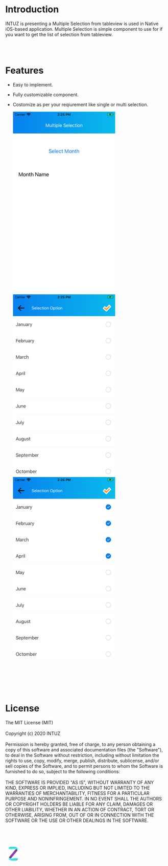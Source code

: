 <h1>Introduction</h1>
INTUZ is presenting a Multiple Selection from tableview is used in Native iOS-based application. Multiple Selection is simple component to use for if you want to get the list of selection from tableview.

<br/><br/>
<h1>Features</h1>

- Easy to implement.
- Fully customizable component.
- Costomize as per your reqiurement like single or multi selection.

  <tr>
    <td><img src="Screenshots/Screen1.png" width=320 height=568></td>
    <td><img src="Screenshots/Screen2.png" width=320 height=568></td>
    <td><img src="Screenshots/Screen3.png" width=320 height=568></td>
  </tr>
  
  </table>
<br/><br/>

<br/><br/>
**<h1>License</h1>**
The MIT License (MIT)
<br/><br/>
Copyright (c) 2020 INTUZ
<br/><br/>
Permission is hereby granted, free of charge, to any person obtaining a copy of this software and associated documentation files (the "Software"), to deal in the Software without restriction, including without limitation the rights to use, copy, modify, merge, publish, distribute, sublicense, and/or sell copies of the Software, and to permit persons to whom the Software is furnished to do so, subject to the following conditions: 
<br/><br/>
THE SOFTWARE IS PROVIDED "AS IS", WITHOUT WARRANTY OF ANY KIND, EXPRESS OR IMPLIED, INCLUDING BUT NOT LIMITED TO THE WARRANTIES OF MERCHANTABILITY, FITNESS FOR A PARTICULAR PURPOSE AND NONINFRINGEMENT. IN NO EVENT SHALL THE AUTHORS OR COPYRIGHT HOLDERS BE LIABLE FOR ANY CLAIM, DAMAGES OR OTHER LIABILITY, WHETHER IN AN ACTION OF CONTRACT, TORT OR OTHERWISE, ARISING FROM, OUT OF OR IN CONNECTION WITH THE SOFTWARE OR THE USE OR OTHER DEALINGS IN THE SOFTWARE.

<br/>
<h1></h1>
<a href="https://www.intuz.com/" target="_blank"><img src="Screenshots/logo.jpg"></a>




